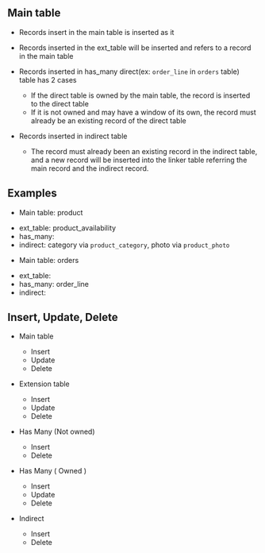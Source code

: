 
## Main table


* Records insert in the main table is inserted as it
* Records inserted in the ext_table will be inserted and refers to a record in the main table
* Records inserted in has_many direct(ex: `order_line` in `orders` table) table has 2 cases
   - If the direct table is owned by the main table, the record is inserted to the direct table
   - If it is not owned and may have a window of its own, the record must already be an existing record of the direct table

* Records inserted in indirect table
  - The record must already been an existing record in the indirect table, and a new record will be inserted into the linker table referring the main record and the indirect record.
 
 
## Examples

* Main table: product
 - ext_table: product_availability
 - has_many: 
 - indirect: category via `product_category`, photo via `product_photo`

* Main table: orders
 - ext_table:
 - has_many: order_line
 - indirect: 
 

## Insert, Update, Delete
 * Main table
   - Insert
   - Update
   - Delete
 
 * Extension table
   - Insert
   - Update
   - Delete
   
 * Has Many (Not owned)
   - Insert
   - Delete
 
 * Has Many ( Owned )
   - Insert
   - Update
   - Delete
 
 * Indirect
   - Insert
   - Delete
 	
